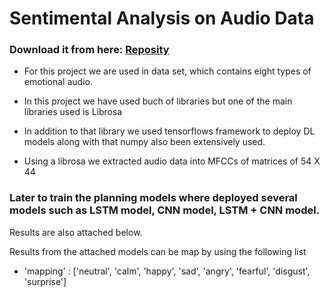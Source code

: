 # Sentimental Analysis on Audio Data

### Download it from here: [Reposity](https://github.com/kushal1999seemakurthi/Deep_Learning/tree/main/projects/Sentimental_Analysis_of_Audio)

* For this project we are used in data set, which contains eight types of emotional audio.
* In this project we have used buch of libraries but one of the main libraries used is Librosa
* In addition to that library we used tensorflows framework to deploy DL models along with that numpy also been extensively used.

* Using a librosa we extracted audio data into MFCCs of matrices of 54 X 44
### Later to train the planning models where deployed several models such as LSTM model, CNN model, LSTM + CNN model.
Results are also attached below.

Results from the attached models can be map by using the following list
* 'mapping' : ['neutral', 'calm', 'happy', 'sad', 'angry', 'fearful', 'disgust', 'surprise']
